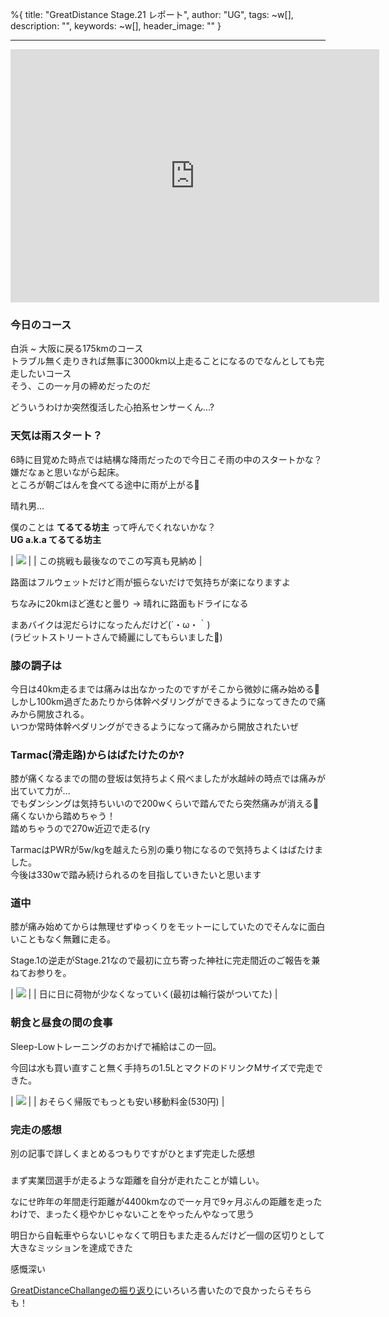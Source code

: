 %{
  title: "GreatDistance Stage.21 レポート",
  author: "UG",
  tags: ~w[],
  description: "",
  keywords: ~w[],
  header_image: ""
}

---
<iframe allowtransparency="true" frameborder="0" height="405" scrolling="no" src="https://www.strava.com/activities/2743113596/embed/4f655ad644d81055805176eef11032ca63c12848" width="590"></iframe>   
  

### 今日のコース
白浜 ~ 大阪に戻る175kmのコース  
トラブル無く走りきれば無事に3000km以上走ることになるのでなんとしても完走したいコース  
そう、この一ヶ月の締めだったのだ  
  
どういうわけか突然復活した心拍系センサーくん...?  
  

### 天気は雨スタート？
6時に目覚めた時点では結構な降雨だったので今日こそ雨の中のスタートかな？嫌だなぁと思いながら起床。  
ところが朝ごはんを食べてる途中に雨が上がる🤔  
  
晴れ男...  
  
僕のことは **てるてる坊主** って呼んでくれないかな？  
**UG a.k.a てるてる坊主**  
  

| [![](https://2.bp.blogspot.com/-TG3iBge3rBI/XY3WgSJh5OI/AAAAAAAAB84/FUrNB1ZNhqcsBiK7dmeXva-0SpjAV17VQCK4BGAYYCw/s320/IMG_20190927_063114.jpg)](http://2.bp.blogspot.com/-TG3iBge3rBI/XY3WgSJh5OI/AAAAAAAAB84/FUrNB1ZNhqcsBiK7dmeXva-0SpjAV17VQCK4BGAYYCw/s1600/IMG_20190927_063114.jpg) |
| この挑戦も最後なのでこの写真も見納め |

  
路面はフルウェットだけど雨が振らないだけで気持ちが楽になりますよ  
  
ちなみに20kmほど進むと曇り -\> 晴れに路面もドライになる  
  
まあバイクは泥だらけになったんだけど(´・ω・｀)  
(ラビットストリートさんで綺麗にしてもらいました🙏)  
  

### 膝の調子は
今日は40km走るまでは痛みは出なかったのですがそこから微妙に痛み始める🤔  
しかし100km過ぎたあたりから体幹ペダリングができるようになってきたので痛みから開放される。  
いつか常時体幹ペダリングができるようになって痛みから開放されたいぜ  
  

### Tarmac(滑走路)からはばたけたのか?
膝が痛くなるまでの間の登坂は気持ちよく飛べましたが水越峠の時点では痛みが出ていて力が...  
でもダンシングは気持ちいいので200wくらいで踏んでたら突然痛みが消える🤔  
痛くないから踏めちゃう！  
踏めちゃうので270w近辺で走る(ry  
  
TarmacはPWRが5w/kgを越えたら別の乗り物になるので気持ちよくはばたけました。  
今後は330wで踏み続けられるのを目指していきたいと思います  
  

### 道中

膝が痛み始めてからは無理せずゆっくりをモットーにしていたのでそんなに面白いこともなく無難に走る。

  

Stage.1の逆走がStage.21なので最初に立ち寄った神社に完走間近のご報告を兼ねてお参りを。

| [![](https://4.bp.blogspot.com/-L5fgp5LTq2c/XY3Wy0vJNLI/AAAAAAAAB9E/fyTaCInFF0EODEa-HIba0ASHEcECfHBjACK4BGAYYCw/s320/IMG_20190927_100203.jpg)](http://4.bp.blogspot.com/-L5fgp5LTq2c/XY3Wy0vJNLI/AAAAAAAAB9E/fyTaCInFF0EODEa-HIba0ASHEcECfHBjACK4BGAYYCw/s1600/IMG_20190927_100203.jpg) |
| 日に日に荷物が少なくなっていく(最初は輪行袋がついてた) |

  

### 朝食と昼食の間の食事

Sleep-Lowトレーニングのおかげで補給はこの一回。

今回は水も買い直すこと無く手持ちの1.5LとマクドのドリンクMサイズで完走できた。
  

| [![](https://4.bp.blogspot.com/-Uqa9qQFrsu0/XY3XJoRKY8I/AAAAAAAAB9Q/nA_ie_zq04shddB8-VtbWsfzqRDAoGzjwCK4BGAYYCw/s320/IMG_20190927_101948.jpg)](http://4.bp.blogspot.com/-Uqa9qQFrsu0/XY3XJoRKY8I/AAAAAAAAB9Q/nA_ie_zq04shddB8-VtbWsfzqRDAoGzjwCK4BGAYYCw/s1600/IMG_20190927_101948.jpg) |
| おそらく帰阪でもっとも安い移動料金(530円) |

### 完走の感想
別の記事で詳しくまとめるつもりですがひとまず完走した感想

### 
まず実業団選手が走るような距離を自分が走れたことが嬉しい。

なにせ昨年の年間走行距離が4400kmなので一ヶ月で9ヶ月ぶんの距離を走ったわけで、まったく穏やかじゃないことをやったんやなって思う

  

明日から自転車やらないじゃなくて明日もまた走るんだけど一個の区切りとして大きなミッションを達成できた

感慨深い

[GreatDistanceChallangeの振り返り](https://blog.great-distance.com/2019/09/greatdistancechallange.html)にいろいろ書いたので良かったらそちらも！


